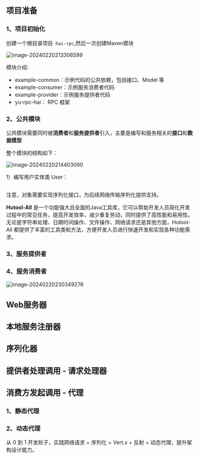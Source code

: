 ## 项目准备

#### 

### 1、项目初始化

创建一个根目录项目``` hai-rpc```,然后一次创建Maven模块

![image-20240220213306599](https://cdncode.oss-cn-beijing.aliyuncs.com/test/202402202133358.png)

模块介绍:

- example-common：示例代码的公共依赖，包括接口、Model 等
- example-consumer：示例服务消费者代码
- example-provider：示例服务提供者代码
- yu-rpc-hai： RPC 框架

### 2、公共模块

公共模块需要同时被**消费者**和**服务提供者**引入，主要是编写和服务相关的**接口**和**数据模型**

整个模块的结构如下：

![image-20240220214403090](https://cdncode.oss-cn-beijing.aliyuncs.com/test/202402202144081.png)

1）编写用户实体类 User：

```

```

注意，对象需要实现序列化接口，为后续网络传输序列化提供支持。



**Hutool-All** 是一个功能强大且全面的Java工具库，它可以帮助开发人员简化开发过程中的常见任务，提高开发效率，减少重复劳动，同时提供了高性能和易用性。无论是字符串处理、日期时间操作、文件操作、网络请求还是其他方面，Hutool-All 都提供了丰富的工具类和方法，方便开发人员进行快速开发和实现各种功能需求。

### 3、服务提供者

### 4、服务消费者

![image-20240220230349276](https://cdncode.oss-cn-beijing.aliyuncs.com/test/202402202303424.png)

## Web服务器

## 本地服务注册器

## 序列化器

## 提供者处理调用 -  请求处理器

## 消费方发起调用  -  代理

### 1、静态代理

### 2、动态代理

从 0 到 1 开发轮子，实践网络请求 + 序列化 + Vert.x + 反射 + 动态代理，提升架构设计能力。